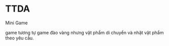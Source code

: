 # TTDA
Mini Game

game tương tự game đào vàng nhưng vật phẩm di chuyển và nhặt vật phẩm theo yêu cầu.
